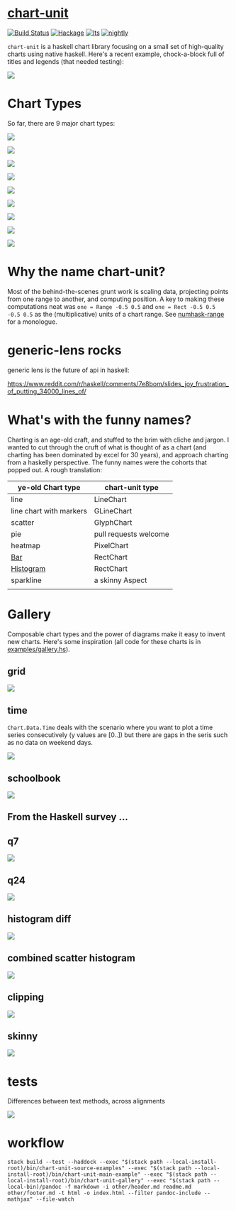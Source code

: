 [chart-unit](https://github.com/tonyday567/chart-unit)
===

[![Build Status](https://travis-ci.org/tonyday567/chart-unit.svg)](https://travis-ci.org/tonyday567/chart-unit) [![Hackage](https://img.shields.io/hackage/v/chart-unit.svg)](https://hackage.haskell.org/package/chart-unit) [![lts](https://www.stackage.org/package/chart-unit/badge/lts)](http://stackage.org/lts/package/chart-unit) [![nightly](https://www.stackage.org/package/chart-unit/badge/nightly)](http://stackage.org/nightly/package/chart-unit)

`chart-unit` is a haskell chart library focusing on a small set of high-quality charts using native haskell. Here's a recent example, chock-a-block full of titles and legends (that needed testing):

![](chart-unit/other/mainExample.svg)

Chart Types
===

So far, there are 9 major chart types:

![](chart-unit-examples/other/textHudExample.svg)

![](chart-unit-examples/other/glyphHudExample.svg)

![](chart-unit-examples/other/lglyphHudExample.svg)

![](chart-unit-examples/other/lineHudExample.svg)

![](chart-unit-examples/other/glineHudExample.svg)

![](chart-unit-examples/other/rectHudExample.svg)

![](chart-unit-examples/other/pixelHudExample.svg)

![](chart-unit-examples/other/arrowHudExample.svg)

![](chart-unit-examples/other/barExample.svg)



Why the name chart-unit?
===

Most of the behind-the-scenes grunt work is scaling data, projecting points from one range to another, and computing position.  A key to making these computations neat was `one = Range -0.5 0.5` and `one = Rect -0.5 0.5 -0.5 0.5` as the (multiplicative) units of a chart range.  See [numhask-range](https://github.com/tonyday567/numhask-range) for a monologue.

generic-lens rocks
===

generic lens is the future of api in haskell:

https://www.reddit.com/r/haskell/comments/7e8bom/slides_joy_frustration_of_putting_34000_lines_of/


What's with the funny names?
===

Charting is an age-old craft, and stuffed to the brim with cliche and jargon.  I wanted to cut through the cruft of what is thought of as a chart (and charting has been dominated by excel for 30 years), and approach charting from a haskelly perspective.  The funny names were the cohorts that popped out.  A rough translation:


| ye-old Chart type                                    | chart-unit type       |
|------------------------------------------------------|-----------------------|
| line                                                 | LineChart             |
| line chart with markers                              | GLineChart            |
| scatter                                              | GlyphChart            |
| pie                                                  | pull requests welcome |
| heatmap                                              | PixelChart            |
| [Bar](https://en.wikipedia.org/wiki/Bar_chart)       | RectChart             |
| [Histogram](https://en.wikipedia.org/wiki/Histogram) | RectChart             |
| sparkline                                            | a skinny Aspect       |
|                                                      |                       |

Gallery
===

Composable chart types and the power of diagrams make it easy to invent new charts.  Here's some inspiration (all code for these charts is in [examples/gallery.hs](https://github.com/tonyday567/chart-unit/blob/master/examples/gallery.hs)).

grid
---

![](chart-unit-examples/other/gridExample.svg)

time
---

`Chart.Data.Time` deals with the scenario where you want to plot a time series consecutively (y values are [0..]) but there are gaps in the seris such as no data on weekend days.

![](chart-unit-examples/other/timeExample.svg)

schoolbook
---

![](chart-unit-examples/other/schoolbookExample.svg)


From the Haskell survey ...
---

q7
---

![](chart-unit-examples/other/q7Example.svg)


q24
---

![](chart-unit-examples/other/q24Example.svg)




histogram diff
---

![](chart-unit-examples/other/histDiffExample.svg)


combined scatter histogram
---

![](chart-unit-examples/other/scatterHistExample.svg)


clipping
---

![](chart-unit-examples/other/clippingExample.svg)

skinny
---

![](chart-unit-examples/other/skinnyExample.svg)


tests
===

Differences between text methods, across alignments

![](chart-unit-examples/other/testTextDiffs.svg)


workflow
===

~~~
stack build --test --haddock --exec "$(stack path --local-install-root)/bin/chart-unit-source-examples" --exec "$(stack path --local-install-root)/bin/chart-unit-main-example" --exec "$(stack path --local-install-root)/bin/chart-unit-gallery" --exec "$(stack path --local-bin)/pandoc -f markdown -i other/header.md readme.md other/footer.md -t html -o index.html --filter pandoc-include --mathjax" --file-watch
~~~
